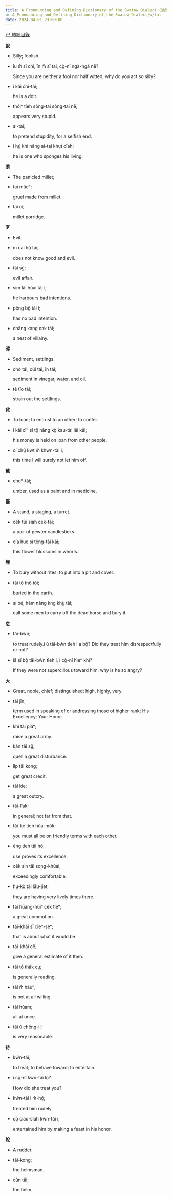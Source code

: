 ```yaml
---
title: A Pronouncing and Defining Dictionary of the Swatow Dialect (汕頭方言音義字典) / tai
p: A_Pronouncing_and_Defining_Dictionary_of_the_Swatow_Dialect/w/tai
date: 2024-04-01 23:00:00
---
```


[↩️ 轉總目錄](/A_Pronouncing_and_Defining_Dictionary_of_the_Swatow_Dialect)


**獃**
- Silly; foolish.

- īu m̄ sĭ chi, īn m̄ sĭ tai, cò̤-nî ngà-ngà nē?

  Since you are neither a fool nor half witted, why do you act so silly?

- i kâi chi-tai;

  he is a dolt.

- thóiⁿ tîeh sông-tai sông-tai nē;

  appears very stupid.

- ai-tai;

  to pretend stupidity, for a selfish end.

- i hṳ́ khí nâng ai-tai khṳt cîah;

  he is one who sponges his living.

**黍**
- The panicled millet;

- tai mûeⁿ;

  gruel made from millet.

- tai cî;

  millet porridge.

**歹**
- Evil.

- m̄ cai hó̤ tái;

  does not know good and evil.

- tái sṳ̄;

  evil affair.

- sim lăi hûai tái ì;

  he harbours bad intentions.

- pĕng bô̤ tái ì;

  has no bad intention.

- châng kang cak tái;

  a nest of villainy.

**滓**
- Sediment, settlings.

- chò tái, cúi tái, în tái;

  sediment in vinegar, water, and oil.

- tè tīo tái;

  strain out the settlings. 

**貸**
- To loan; to entrust to an other; to confer.

- i kâi cîⁿ sĭ tŏ̤ nâng kò̤ kàu-tài lâi kâi;

  his money is held on loan from other people.

- cí chṳ̀ kwt m̆ khwn-tài i;

  this time I will surely not let him off.

**黛**

- cheⁿ-tài;

  umber, used as a paint and in medicine.

**臺**
- A stand, a staging, a turret.

- cĕk tùi siah cek-tâi;

  a pair of pewter candlesticks.

- cía hue sĭ têng-tâi kâi;

  this flower blossoms in whorls.

**埋**
- To bury without rites; to put into a pit and cover.

- tâi tŏ̤ thô tói;

  buried in the earth.

- sí bé, hàm nâng kng khṳ̀ tâi;

  call some men to carry off the dead horse and bury it.

**怠**

- tăi-bw̆n;

  to treat rudely.i ŭ tăi-bw̆n tîeh i a bô̤? Did they treat him disrespectfully or not?

- iā sĭ bô̤ tăi-bw̆n tîeh i, i cò̤-nî hìeⁿ khì?

  If they were not supercilious toward him, why is he so angry?

**大**
- Great, noble, chief; distinguished; high, highly, very.

- tăi jîn;

  term used in speaking of or addressing those of higher rank; His Excellency; Your Honor.

- khì tăi piaⁿ;

  raise a great army.

- kàn tăi sṳ̄;

  quell a great disturbance.

- lîp tăi kong;

  get great credit.

- tăi kìe;

  a great outcry.

- tăi-lîak;

  in general; not far from that.

- tăi-ke tîeh hûa-môk;

  you must all be on friendly terms with each other.

- ēng tîeh tăi hó̤;

  use proves its excellence.

- cêk sin tăi song-khùai;

  exceedingly comfortable.

- hṳ́-kò̤ tăi lāu-jîet;

  they are having very lively times there.

- tăi hûang-húiⁿ cêk tîeⁿ;

  a great commotion.

- tăi-khài sĭ cìeⁿ-seⁿ;

  that is about what it would be.

- tăi-khài cē;

  give a general estimate of it then.

- tăi tó̤ thâk cṳ;

  is generally reading.

- tăi m̄ hàuⁿ;

  is not at all willing.

- tăi hŭam;

  all at once.

- tăi ŭ chêng-lí;

  is very reasonable.

**待**

- kẃn-tăi;

  to treat; to behave toward; to entertain.

- i cò̤-nî kẃn-tăi lṳ́?

  How did she treat you?

- kẃn-tăi i m̄-hó̤;

  treated him rudely.

- cò̤ cíau-sîah kẃn-tăi i;

  entertained him by making a feast in his honor.

**舵**
- A rudder.

- tăi-kong;

  the helmsman.

- cûn tăi;

  the helm.